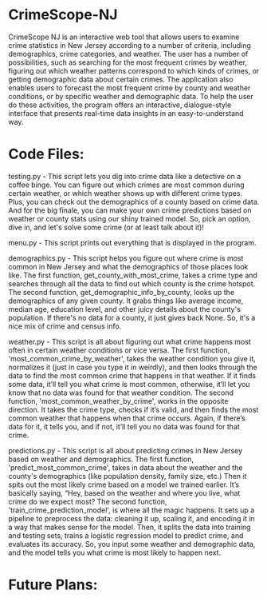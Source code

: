 # CrimeScope-NJ

CrimeScope NJ is an interactive web tool that allows users to examine crime statistics in New Jersey according to a number of criteria, including demographics, crime categories, and weather. The user has a number of possibilities, such as searching for the most frequent crimes by weather, figuring out which weather patterns correspond to which kinds of crimes, or getting demographic data about certain crimes. The application also enables users to forecast the most frequent crime by county and weather conditions, or by specific weather and demographic data. To help the user do these activities, the program offers an interactive, dialogue-style interface that presents real-time data insights in an easy-to-understand way.

# Code Files: 

testing.py - This script lets you dig into crime data like a detective on a coffee binge. You can figure out which crimes are most common during certain weather, or which weather shows up with different crime types. Plus, you can check out the demographics of a county based on crime data. And for the big finale, you can make your own crime predictions based on weather or county stats using our shiny trained model. So, pick an option, dive in, and let's solve some crime (or at least talk about it)!

menu.py - This script prints out everything that is displayed in the program. 

demographics.py - This script helps you figure out where crime is most common in New Jersey and what the demographics of those places look like. The first function, get_county_with_most_crime, takes a crime type and searches through all the data to find out which county is the crime hotspot. The second function, get_demographic_info_by_county, looks up the demographics of any given county. It grabs things like average income, median age, education level, and other juicy details about the county's population. If there's no data for a county, it just gives back None. So, it's a nice mix of crime and census info.

weather.py - This script is all about figuring out what crime happens most often in certain weather conditions or vice versa. The first function, 'most_common_crime_by_weather', takes the weather condition you give it, normalizes it (just in case you type it in weirdly), and then looks through the data to find the most common crime that happens in that weather. If it finds some data, it’ll tell you what crime is most common, otherwise, it’ll let you know that no data was found for that weather condition. The second function, 'most_common_weather_by_crime', works in the opposite direction. It takes the crime type, checks if it’s valid, and then finds the most common weather that happens when that crime occurs. Again, if there’s data for it, it tells you, and if not, it’ll tell you no data was found for that crime.


predictions.py - This script is all about predicting crimes in New Jersey based on weather and demographics. The first function, 'predict_most_common_crime', takes in data about the weather and the county's demographics (like population density, family size, etc.) Then it spits out the most likely crime based on a model we trained earlier. It’s basically saying, “Hey, based on the weather and where you live, what crime do we expect most? The second function, 'train_crime_prediction_model', is where all the magic happens. It sets up a pipeline to preprocess the data: cleaning it up, scaling it, and encoding it in a way that makes sense for the model. Then, it splits the data into training and testing sets, trains a logistic regression model to predict crime, and evaluates its accuracy. So, you input some weather and demographic data, and the model tells you what crime is most likely to happen next.

# Future Plans: 


